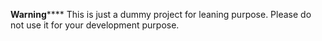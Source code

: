 ****************Warning********************
This is just a dummy project for leaning purpose. Please do not use it for your development purpose.